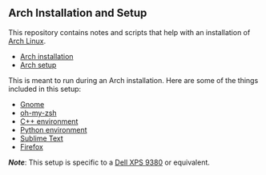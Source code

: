 ## Arch Installation and Setup

This repository contains notes and scripts that help with an installation of [Arch Linux][arch].

- [Arch installation][archinstall]
- [Arch setup][archsetup]

This is meant to run during an Arch installation. Here are some of the things included in this setup:

- [Gnome][gnome]
- [oh-my-zsh][omz]
- [C++ environment][cpp]
- [Python environment][python]
- [Sublime Text][subl]
- [Firefox][firefox]

_**Note**_: This setup is specific to a [Dell XPS 9380][dell] or equivalent.

[arch]:https://www.archlinux.org/
[archinstall]:./install.md
[archsetup]:./setup.sh
[gnome]:https://www.gnome.org
[omz]:https://ohmyz.sh/
[cpp]:https://en.wikipedia.org/wiki/C%2B%2B
[python]:https://www.python.org/
[subl]:https://www.sublimetext.com/
[firefox]:https://www.mozilla.org/en-US/firefox/new/
[dell]:https://wiki.archlinux.org/index.php/Dell_XPS_13_(9370)
